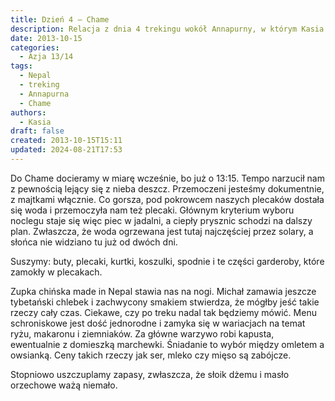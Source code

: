 ```yaml
---
title: Dzień 4 – Chame
description: Relacja z dnia 4 trekingu wokół Annapurny, w którym Kasia i Michał docierają do Chame w deszczowej pogodzie, zmagając się z przemoczeniem plecaków i szukając ciepłego noclegu. Opisują swoje doświadczenia kulinarne oraz trudności związane z warunkami atmosferycznymi.
date: 2013-10-15
categories:
  - Azja 13/14
tags:
  - Nepal
  - treking
  - Annapurna
  - Chame
authors:
  - Kasia
draft: false
created: 2013-10-15T15:11
updated: 2024-08-21T17:53
---
```

Do Chame docieramy w miarę wcześnie, bo już o 13:15. Tempo narzucił nam z pewnością lejący się z nieba deszcz. Przemoczeni jesteśmy dokumentnie, z majtkami włącznie. Co gorsza, pod pokrowcem naszych plecaków dostała się woda i przemoczyła nam też plecaki. Głównym kryterium wyboru noclegu staje się więc piec w jadalni, a ciepły prysznic schodzi na dalszy plan. Zwłaszcza, że woda ogrzewana jest tutaj najczęściej przez solary, a słońca nie widziano tu już od dwóch dni.

Suszymy: buty, plecaki, kurtki, koszulki, spodnie i te części garderoby, które zamokły w plecakach.

Zupka chińska made in Nepal stawia nas na nogi. Michał zamawia jeszcze tybetański chlebek i zachwycony smakiem stwierdza, że mógłby jeść takie rzeczy cały czas. Ciekawe, czy po treku nadal tak będziemy mówić. Menu schroniskowe jest dość jednorodne i zamyka się w wariacjach na temat ryżu, makaronu i ziemniaków. Za główne warzywo robi kapusta, ewentualnie z domieszką marchewki. Śniadanie to wybór między omletem a owsianką. Ceny takich rzeczy jak ser, mleko czy mięso są zabójcze.

Stopniowo uszczuplamy zapasy, zwłaszcza, że słoik dżemu i masło orzechowe ważą niemało.